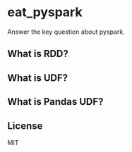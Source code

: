 # eat_pyspark
Answer the key question about pyspark.

## What is RDD?

## What is UDF?

## What is Pandas UDF?

## License
MIT

